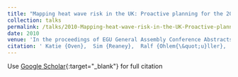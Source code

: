 ```yaml
---
title: "Mapping heat wave risk in the UK: Proactive planning for the 2050s"
collection: talks
permalink: /talks/2010-Mapping-heat-wave-risk-in-the-UK-Proactive-planning-for-the-2050s
date: 2010
venue: 'In the proceedings of EGU General Assembly Conference Abstracts'
citation: ' Katie {Oven},  Sim {Reaney},  Ralf {Ohlem{\&quot;u}ller},  Sarah {Nodwell},  Sarah {Curtis},  Myl{\`e}ne {Riva},  Christine {Dunn},  Dimitri {Val},  Roland {Burkhard}, &quot;Mapping heat wave risk in the UK: Proactive planning for the 2050s.&quot; In the proceedings of EGU General Assembly Conference Abstracts, 2010.'
---
```

Use [Google Scholar](https://scholar.google.com/scholar?q=Mapping+heat+wave+risk+in+the+UK:+Proactive+planning+for+the+2050s){:target="_blank"} for full citation